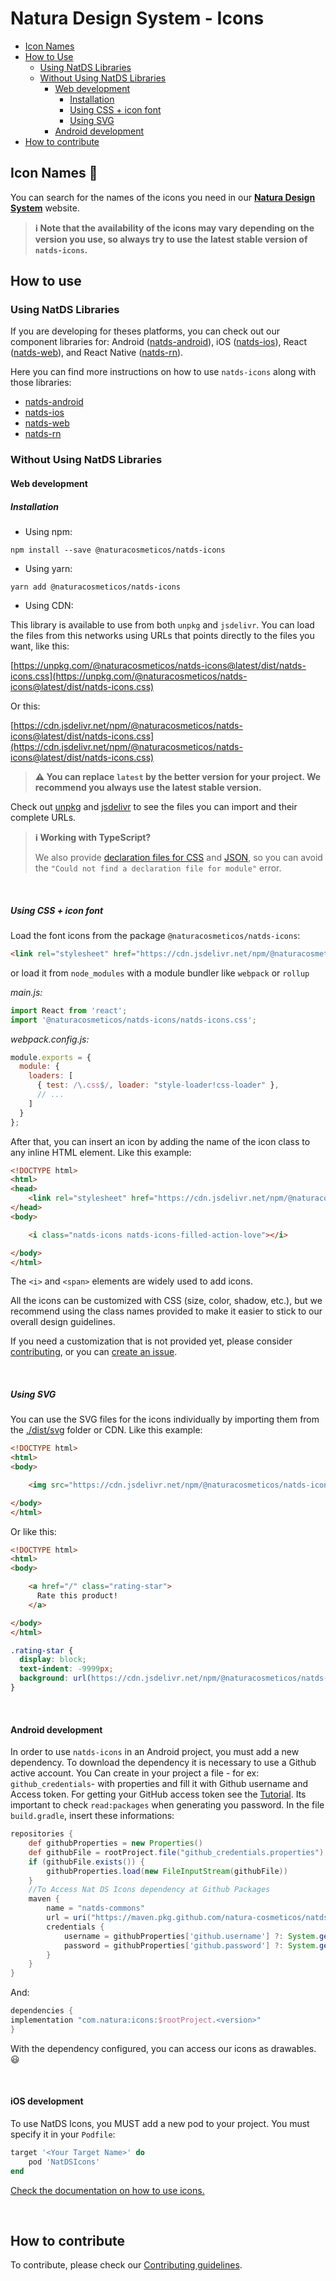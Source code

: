 # Natura Design System - Icons

- [Icon Names](#icon-names-)
- [How to Use](#how-to-use)
    - [Using NatDS Libraries](#using-natds-libraries) 
    - [Without Using NatDS Libraries](#without-using-natds-libraries)
        - [Web development](#web-development)
            - [Installation](#installation)
            - [Using CSS + icon font](#using-css--icon-font)
            - [Using SVG](#using-svg)
        - [Android development](#android-development)
- [How to contribute](#how-to-contribute)

## Icon Names 📌

You can search for the names of the icons you need in our **[Natura Design System](https://natds.natura.design/icon-library)** website.

> **ℹ️ Note that the availability of the icons may vary depending on the version you use, so always try to use the latest stable version of `natds-icons`.**

## How to use

### Using NatDS Libraries

If you are developing for theses platforms, you can check out our component libraries for: Android ([natds-android](https://github.com/natura-cosmeticos/natds-android/)), iOS ([natds-ios](https://github.com/natura-cosmeticos/natds-ios/)), React ([natds-web](https://github.com/natura-cosmeticos/natds-js/tree/main/packages/web/)), and React Native ([natds-rn](https://github.com/natura-cosmeticos/natds-rn/)).

Here you can find more instructions on how to use `natds-icons` along with those libraries:

- [natds-android](https://github.com/natura-cosmeticos/natds-android/tree/master/doc/icon-token.md)
- [natds-ios](https://github.com/natura-cosmeticos/natds-ios/blob/master/docs/using-icons.md)
- [natds-web](https://github.com/natura-cosmeticos/natds-js/tree/main/packages/web/docs/icons.md/)
- [natds-rn](https://github.com/natura-cosmeticos/natds-rn/tree/master/docs/Icons.md)


### Without Using NatDS Libraries

#### Web development

##### Installation

- Using npm:

```powershell-interactive
npm install --save @naturacosmeticos/natds-icons
```
- Using yarn:

```powershell-interactive
yarn add @naturacosmeticos/natds-icons
```

- Using CDN:

This library is available to use from both `unpkg` and `jsdelivr`. You can load the files from this networks using URLs that points directly to the files you want, like this:

[https://unpkg.com/@naturacosmeticos/natds-icons@latest/dist/natds-icons.css](https://unpkg.com/@naturacosmeticos/natds-icons@latest/dist/natds-icons.css)

Or this:

[https://cdn.jsdelivr.net/npm/@naturacosmeticos/natds-icons@latest/dist/natds-icons.css](https://cdn.jsdelivr.net/npm/@naturacosmeticos/natds-icons@latest/dist/natds-icons.css)

  >**⚠️ You can replace `latest` by the better version for your project. We recommend you always use the latest stable version.**

Check out [unpkg](https://unpkg.com/browse/@naturacosmeticos/natds-icons@latest/dist/) and [jsdelivr](https://cdn.jsdelivr.net/npm/@naturacosmeticos/natds-icons@latest/dist/) to see the files you can import and their complete URLs.


> **ℹ️ Working with TypeScript?**
>
> We also provide [declaration files for CSS](https://github.com/natura-cosmeticos/natds-commons/blob/master/packages/natds-icons/dist/natds-icons.css.d.ts) and [JSON](https://github.com/natura-cosmeticos/natds-commons/blob/master/packages/natds-icons/dist/natds-icons.json.d.ts), so you can avoid the `"Could not find a declaration file for module"` error.

&nbsp;
##### Using CSS + icon font

Load the font icons from the package `@naturacosmeticos/natds-icons`:

```html
<link rel="stylesheet" href="https://cdn.jsdelivr.net/npm/@naturacosmeticos/natds-icons@latest/dist/natds-icons.css">
```

or load it from `node_modules` with a module bundler like `webpack` or `rollup`

*main.js:*
```javascript
import React from 'react';
import '@naturacosmeticos/natds-icons/natds-icons.css';
```

*webpack.config.js:*
```javascript
module.exports = {
  module: {
    loaders: [
      { test: /\.css$/, loader: "style-loader!css-loader" },
      // ...
    ]
  }
};
```

After that, you can insert an icon by adding the name of the icon class to any inline HTML element. Like this example:

```html
<!DOCTYPE html>
<html>
<head>
    <link rel="stylesheet" href="https://cdn.jsdelivr.net/npm/@naturacosmeticos/natds-icons@latest/dist/natds-icons.css">
</head>
<body>

    <i class="natds-icons natds-icons-filled-action-love"></i>

</body>
</html>
```

The `<i>` and `<span>` elements are widely used to add icons.

All the icons can be customized with CSS (size, color, shadow, etc.), but we recommend using the class names provided to make it easier to stick to our overall design guidelines.

If you need a customization that is not provided yet, please consider [contributing](./CONTRIBUTING.md), or you can [create an issue](https://github.com/natura-cosmeticos/natds-commons/issues/new/choose).

&nbsp;
##### Using SVG

You can use the SVG files for the icons individually by importing them from the [./dist/svg](./dist/svg) folder or CDN. Like this example:

```html
<!DOCTYPE html>
<html>
<body>

    <img src="https://cdn.jsdelivr.net/npm/@naturacosmeticos/natds-icons@1.0.3/dist/svg/filled-action-rating.svg" alt="star icon">

</body>
</html>
```

Or like this:

```html
<!DOCTYPE html>
<html>
<body>

    <a href="/" class="rating-star">
      Rate this product!
    </a>

</body>
</html>
```

```css
.rating-star {
  display: block;
  text-indent: -9999px;
  background: url(https://cdn.jsdelivr.net/npm/@naturacosmeticos/natds-icons@1.0.3/dist/svg/filled-action-rating.svg);
}
```
&nbsp;
#### Android development

In order to use `natds-icons` in an Android project, you must add a new dependency.
To download the dependency it is necessary to use a Github active account. You Can create in your project a file - for ex: `github_credentials`- with properties and fill it with Github username and Access token. For getting your GitHub access token see the [Tutorial](https://docs.github.com/en/free-pro-team@latest/github/authenticating-to-github/creating-a-personal-access-token). Its important to check `read:packages` when generating you password. In the file `build.gradle`, insert these informations:

```gradle
repositories {
    def githubProperties = new Properties()
    def githubFile = rootProject.file("github_credentials.properties")
    if (githubFile.exists()) {
        githubProperties.load(new FileInputStream(githubFile))
    }
    //To Access Nat DS Icons dependency at Github Packages
    maven {
        name = "natds-commons"
        url = uri("https://maven.pkg.github.com/natura-cosmeticos/natds-commons")
        credentials {
            username = githubProperties['github.username'] ?: System.getenv("GITHUB_USERNAME")
            password = githubProperties['github.password'] ?: System.getenv("GITHUB_API_KEY")
        }
    }
}
```
And:

```gradle
dependencies {
implementation "com.natura:icons:$rootProject.<version>"
}
```

With the dependency configured, you can access our icons as drawables. 😃

&nbsp;
#### iOS development

To use NatDS Icons, you MUST add a new pod to your project. You must specify it in your `Podfile`:

```ruby
target '<Your Target Name>' do
    pod 'NatDSIcons'    
end
```

[Check the documentation on how to use icons.](https://github.com/natura-cosmeticos/natds-ios/blob/update-docs-icons/docs/How%20to%20use%20icons.md)


&nbsp;
## How to contribute

To contribute, please check our [Contributing guidelines](./CONTRIBUTING.md).
